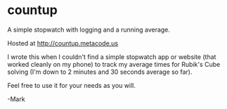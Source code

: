 countup
=======

A simple stopwatch with logging and a running average.

Hosted at http://countup.metacode.us

I wrote this when I couldn't find a simple stopwatch app or website (that worked cleanly on my phone) to track my average times for Rubik's Cube solving (I'm down to 2 minutes and 30 seconds average so far).

Feel free to use it for your needs as you will.

-Mark
